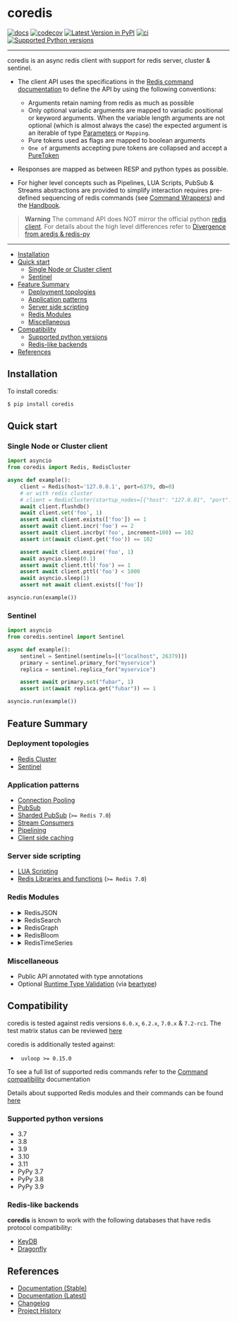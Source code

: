 # coredis

[![docs](https://readthedocs.org/projects/coredis/badge/?version=stable)](https://coredis.readthedocs.org)
[![codecov](https://codecov.io/gh/alisaifee/coredis/branch/master/graph/badge.svg)](https://codecov.io/gh/alisaifee/coredis)
[![Latest Version in PyPI](https://img.shields.io/pypi/v/coredis.svg)](https://pypi.python.org/pypi/coredis/)
[![ci](https://github.com/alisaifee/coredis/workflows/CI/badge.svg?branch=master)](https://github.com/alisaifee/coredis/actions?query=branch%3Amaster+workflow%3ACI)
[![Supported Python versions](https://img.shields.io/pypi/pyversions/coredis.svg)](https://pypi.python.org/pypi/coredis/)

______________________________________________________________________

coredis is an async redis client with support for redis server, cluster & sentinel.

- The client API uses the specifications in the [Redis command documentation](https://redis.io/commands/) to define the API by using the following conventions:

  - Arguments retain naming from redis as much as possible
  - Only optional variadic arguments are mapped to variadic positional or keyword arguments.
    When the variable length arguments are not optional (which is almost always the case) the expected argument
    is an iterable of type [Parameters](https://coredis.readthedocs.io/en/latest/api.html#coredis.typing.Parameters) or `Mapping`.
  - Pure tokens used as flags are mapped to boolean arguments
  - `One of` arguments accepting pure tokens are collapsed and accept a [PureToken](https://coredis.readthedocs.io/en/latest/api.html#coredis.tokens.PureToken)

- Responses are mapped as between RESP and python types as possible.

- For higher level concepts such as Pipelines, LUA Scripts, PubSub & Streams
  abstractions are provided to simplify interaction requires pre-defined sequencing of redis commands (see [Command Wrappers](https://coredis.readthedocs.io/en/latest/api.html#command-wrappers))
  and the [Handbook](https://coredis.readthedocs.io/en/latest/handbook/index.html).

> **Warning**
> The command API does NOT mirror the official python [redis client](https://github.com/redis/redis-py). For details about the high level differences refer to [Divergence from aredis & redis-py](https://coredis.readthedocs.io/en/latest/history.html#divergence-from-aredis-redis-py)

______________________________________________________________________

<!-- TOC depthFrom:2 depthTo:6 withLinks:1 updateOnSave:1 orderedList:0 -->

- [Installation](#installation)
- [Quick start](#quick-start)
  - [Single Node or Cluster client](#single-node-or-cluster-client)
  - [Sentinel](#sentinel)
- [Feature Summary](#feature-summary)
  - [Deployment topologies](#deployment-topologies)
  - [Application patterns](#application-patterns)
  - [Server side scripting](#server-side-scripting)
  - [Redis Modules](#redis-modules)
  - [Miscellaneous](#miscellaneous)
- [Compatibility](#compatibility)
  - [Supported python versions](#supported-python-versions)
  - [Redis-like backends](#redis-like-backends)
- [References](#references)

<!-- /TOC -->

## Installation

To install coredis:

```bash
$ pip install coredis
```

## Quick start

### Single Node or Cluster client

```python
import asyncio
from coredis import Redis, RedisCluster

async def example():
    client = Redis(host='127.0.0.1', port=6379, db=0)
    # or with redis cluster
    # client = RedisCluster(startup_nodes=[{"host": "127.0.01", "port": 7001}])
    await client.flushdb()
    await client.set('foo', 1)
    assert await client.exists(['foo']) == 1
    assert await client.incr('foo') == 2
    assert await client.incrby('foo', increment=100) == 102
    assert int(await client.get('foo')) == 102

    assert await client.expire('foo', 1)
    await asyncio.sleep(0.1)
    assert await client.ttl('foo') == 1
    assert await client.pttl('foo') < 1000
    await asyncio.sleep(1)
    assert not await client.exists(['foo'])

asyncio.run(example())
```

### Sentinel

```python
import asyncio
from coredis.sentinel import Sentinel

async def example():
    sentinel = Sentinel(sentinels=[("localhost", 26379)])
    primary = sentinel.primary_for("myservice")
    replica = sentinel.replica_for("myservice")

    assert await primary.set("fubar", 1)
    assert int(await replica.get("fubar")) == 1

asyncio.run(example())
```

## Feature Summary

### Deployment topologies

- [Redis Cluster](https://coredis.readthedocs.org/en/latest/handbook/cluster.html#redis-cluster)
- [Sentinel](https://coredis.readthedocs.org/en/latest/api.html#sentinel)

### Application patterns

- [Connection Pooling](https://coredis.readthedocs.org/en/latest/handbook/connections.html#connection-pools)
- [PubSub](https://coredis.readthedocs.org/en/latest/handbook/pubsub.html)
- [Sharded PubSub](https://coredis.readthedocs.org/en/latest/handbook/pubsub.html#sharded-pub-sub) (`>= Redis 7.0`)
- [Stream Consumers](https://coredis.readthedocs.org/en/latest/handbook/streams.html)
- [Pipelining](https://coredis.readthedocs.org/en/latest/handbook/pipelines.html)
- [Client side caching](https://coredis.readthedocs.org/en/latest/handbook/caching.html)

### Server side scripting

- [LUA Scripting](https://coredis.readthedocs.org/en/latest/handbook/scripting.html#lua_scripting)
- [Redis Libraries and functions](https://coredis.readthedocs.org/en/latest/handbook/scripting.html#library-functions) (`>= Redis 7.0`)

### Redis Modules

- <details>
  <summary>RedisJSON</summary>

  ```python
  client = coredis.Redis(port=9379)
  await client.json.set(
      "key1", ".", {"a": 1, "b": [1, 2, 3], "c": "str"}
  )
  assert 1 == await client.json.get("key1", ".a")
  assert [1,2,3] == await client.json.get("key1", ".b")
  assert "str" == await client.json.get("key1", ".c")
  ```

  For more examples refer to the [handbook entry on RedisJSON](https://coredis.readthedocs.org/en/latest/handbook/modules.html#redisjson)

  </details>

- <details>
  <summary>RedisSearch</summary>

  #### Create and populate an index

  ```python
  client = coredis.Redis(decode_responses=True)
  await client.search.create("idx", [
    coredis.modules.search.Field("name", coredis.PureToken.TEXT),
    coredis.modules.search.Field("summary", coredis.PureToken.TEXT),
    coredis.modules.search.Field("tags", coredis.PureToken.TAG),
  ], on=coredis.PureToken.HASH, prefixes=["doc:"])
  await client.hset(
    f"doc:1", 
    {
        "name": "coredis", 
        "summary": "async python client for redis", 
        "tags": "redis,cluster,sentinel,async"
    }
  ) 
  await client.hset(
    f"doc:2", 
    {
        "name": "redispy", 
        "summary": "official python client for redis", 
        "tags": "redis,cluster,sentinel,async,official"
    }
  ) 
  ```

  #### Search

  ```python

  results = await client.search.search("idx", "redis")
  assert results.total == 2
  assert results.documents[0].properties["title"] == "coredis" 
  results = await client.search.search("idx", "redis @tags:{official}")
  assert results.total == 1
  assert results.documents[0].properties["title"] == "redispy" 
  ```

  #### Aggregate

  ```python

  aggregations = await client.search.aggregate(
    "idx",
    "*",
    load="*",
    transforms=[
        coredis.modules.search.Apply("split(@tags)", "tag"),
        coredis.modules.search.Group(
            "@tag", [
                coredis.modules.search.Reduce("count", [0], "tag_count"),
             ]
        ),
    ],
    sortby={
        "@tag_count": coredis.PureToken.DESC,
        "@tag": coredis.PureToken.DESC
    }
  )
  assert aggregations.results[0]["tag"] == "sentinel" 
  assert aggregations.results[0]["tag_count"] == "2" 
  assert aggregations.results[-1]["tag"] == "official" 
  assert aggregations.results[-1]["tag_count"] == "1" 
  ```

  For more examples refer to the [handbook entry on RediSearch](https://coredis.readthedocs.org/en/latest/handbook/modules.html#redisearch)

  </details>

- <details>
  <summary>RedisGraph</summary>

  #### Add nodes to a graph

  ```python

  client = coredis.Redis()
  await client.graph.query(
    "social", 
    """
    CREATE (alice:person {
       name: 'Alice', age: 32
    }),
    (bob:person {
       name: 'Bob', age: 33
    }),
    (alice)-[:friend]->(bob),
    (alice)<-[:friend]-(bob),
    (alice)-[:manager]->(bob)
    """
  )
  ```

  #### Query the graph

  ```python

  result = await client.graph.query("social", "MATCH (a)-[:friend]->(b) RETURN a,b")
  assert result.result_set[0][0].properties["name"] == "Alice"
  assert result.result_set[0][1].properties["name"] == "Bob" 

  result = await client.graph.query(
      "social", 
      "MATCH (a)-[:friend]->(b)-[:manager]->(a) RETURN a,b"
  )
  assert result.result_set[0][0].properties["name"] == "Bob"
  assert result.result_set[0][1].properties["name"] == "Alice" 
  ```

  For more examples refer to the [handbook entry on RedisGraph](https://coredis.readthedocs.org/en/latest/handbook/modules.html#redisgraph)

  </details>

- <details>
  <summary>RedisBloom</summary>

  For more examples refer to the [handbook entry on RedisBloom](https://coredis.readthedocs.org/en/latest/handbook/modules.html#redisbloom)

  </details>

- <details>
  <summary>RedisTimeSeries</summary>

  For more examples refer to the [handbook entry on RedisTimeSeries](https://coredis.readthedocs.org/en/latest/handbook/modules.html#redistimeseries)

  </details>

### Miscellaneous

- Public API annotated with type annotations
- Optional [Runtime Type Validation](https://coredis.readthedocs.org/en/latest/handbook/typing.html#runtime-type-checking) (via [beartype](https://github.com/beartype/beartype))

## Compatibility

coredis is tested against redis versions `6.0.x`, `6.2.x`, `7.0.x` & `7.2-rc1`.
The test matrix status can be reviewed
[here](https://github.com/alisaifee/coredis/actions/workflows/main.yml)

coredis is additionally tested against:

- ` uvloop >= 0.15.0`

To see a full list of supported redis commands refer to the [Command
compatibility](https://coredis.readthedocs.io/en/latest/compatibility.html)
documentation

Details about supported Redis modules and their commands can be found
[here](https://coredis.readthedocs.io/en/latest/handbook/modules.html)

### Supported python versions

- 3.7
- 3.8
- 3.9
- 3.10
- 3.11
- PyPy 3.7
- PyPy 3.8
- PyPy 3.9

### Redis-like backends

**coredis** is known to work with the following databases that have redis protocol compatibility:

- [KeyDB](https://docs.keydb.dev/)
- [Dragonfly](https://dragonflydb.io/)

## References

- [Documentation (Stable)](http://coredis.readthedocs.org/en/stable)
- [Documentation (Latest)](http://coredis.readthedocs.org/en/latest)
- [Changelog](http://coredis.readthedocs.org/en/stable/release_notes.html)
- [Project History](http://coredis.readthedocs.org/en/stable/history.html)
